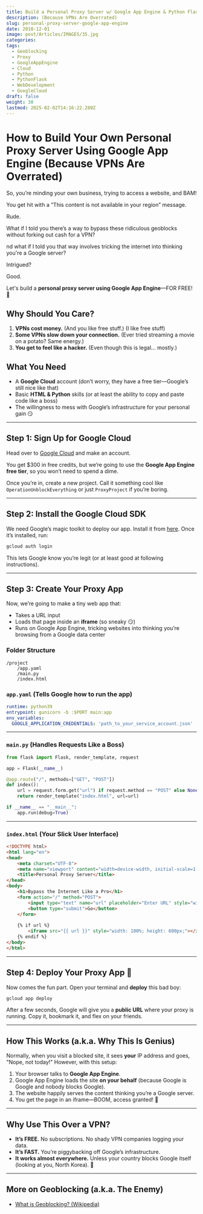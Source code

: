 ```yaml
---
title: Build a Personal Proxy Server w/ Google App Engine & Python Flask
description: (Because VPNs Are Overrated)
slug: personal-proxy-server-google-app-engine
date: 2010-12-01
image: post/Articles/IMAGES/35.jpg
categories: 
tags:
  - Geoblocking
  - Proxy
  - GoogleAppEngine
  - Cloud
  - Python
  - PythonFlask
  - WebDevelopment
  - GoogleCloud
draft: false
weight: 30
lastmod: 2025-02-02T14:16:22.280Z
---
```

# How to Build Your Own Personal Proxy Server Using Google App Engine (Because VPNs Are Overrated)

So, you’re minding your own business, trying to access a website, and BAM!

You get hit with a “This content is not available in your region” message.

Rude.

What if I told you there’s a way to bypass these ridiculous geoblocks without forking out cash for a VPN?

nd what if I told you that way involves tricking the internet into thinking you're a Google server?

Intrigued?

Good.

Let's build a **personal proxy server using Google App Engine**—FOR FREE! 🚀

## Why Should You Care?

1. **VPNs cost money.** (And you like free stuff.) (I like free stuff)
2. **Some VPNs slow down your connection.** (Ever tried streaming a movie on a potato? Same energy.)
3. **You get to feel like a hacker.** (Even though this is legal... mostly.)

## What You Need

* A **Google Cloud** account (don’t worry, they have a free tier—Google’s still nice like that)
* Basic **HTML & Python** skills (or at least the ability to copy and paste code like a boss)
* The willingness to mess with Google’s infrastructure for your personal gain 😏

***

## Step 1: Sign Up for Google Cloud

Head over to [Google Cloud](https://cloud.google.com/) and make an account.

You get \$300 in free credits, but we’re going to use the **Google App Engine free tier**, so you won’t need to spend a dime.

Once you’re in, create a new project. Call it something cool like `OperationUnblockEverything` or just `ProxyProject` if you’re boring.

***

## Step 2: Install the Google Cloud SDK

We need Google’s magic toolkit to deploy our app. Install it from [here](https://cloud.google.com/sdk). Once it’s installed, run:

```bash
gcloud auth login
```

This lets Google know you’re legit (or at least good at following instructions).

***

## Step 3: Create Your Proxy App

Now, we’re going to make a tiny web app that:

* Takes a URL input
* Loads that page inside an **iframe** (so sneaky 😏)
* Runs on Google App Engine, tricking websites into thinking you’re browsing from a Google data center

### Folder Structure

```plaintext
/project
    /app.yaml
    /main.py
    /index.html
```

### `app.yaml` (Tells Google how to run the app)

```yaml
runtime: python39
entrypoint: gunicorn -b :$PORT main:app
env_variables:
  GOOGLE_APPLICATION_CREDENTIALS: 'path_to_your_service_account.json'
```

***

### `main.py` (Handles Requests Like a Boss)

```python
from flask import Flask, render_template, request

app = Flask(__name__)

@app.route("/", methods=["GET", "POST"])
def index():
    url = request.form.get("url") if request.method == "POST" else None
    return render_template("index.html", url=url)

if __name__ == "__main__":
    app.run(debug=True)
```

***

### `index.html` (Your Slick User Interface)

```html
<!DOCTYPE html>
<html lang="en">
<head>
    <meta charset="UTF-8">
    <meta name="viewport" content="width=device-width, initial-scale=1.0">
    <title>Personal Proxy Server</title>
</head>
<body>
    <h1>Bypass the Internet Like a Pro</h1>
    <form action="/" method="POST">
        <input type="text" name="url" placeholder="Enter URL" style="width: 300px;">
        <button type="submit">Go</button>
    </form>
    
    {% if url %}
        <iframe src="{{ url }}" style="width: 100%; height: 600px;"></iframe>
    {% endif %}
</body>
</html>
```

***

## Step 4: Deploy Your Proxy App 🚀

Now comes the fun part. Open your terminal and **deploy** this bad boy:

```bash
gcloud app deploy
```

After a few seconds, Google will give you a **public URL** where your proxy is running. Copy it, bookmark it, and flex on your friends.

***

## How This Works (a.k.a. Why This Is Genius)

Normally, when you visit a blocked site, it sees **your** IP address and goes, "Nope, not today!" However, with this setup:

1. Your browser talks to **Google App Engine**.
2. Google App Engine loads the site **on your behalf** (because Google is Google and nobody blocks Google).
3. The website happily serves the content thinking you’re a Google server.
4. You get the page in an iframe—BOOM, access granted! 🚀

***

## Why Use This Over a VPN?

* **It’s FREE.** No subscriptions. No shady VPN companies logging your data.
* **It’s FAST.** You’re piggybacking off Google’s infrastructure.
* **It works almost everywhere.** Unless your country blocks Google itself (looking at you, North Korea). 😬

***

## More on Geoblocking (a.k.a. The Enemy)

* [What is Geoblocking? (Wikipedia)](https://en.wikipedia.org/wiki/Geo-blocking)

<!-- 
- [How to Bypass Geoblocking - ExpressVPN](https://www.expressvpn.com/blog/how-to-bypass-geoblocking/)
- [Geoblocking Explained - Tom’s Guide](https://www.tomsguide.com/news/how-to-bypass-geoblocking)
- [How Do You Avoid Geoblocking? - Forbes](https://www.forbes.com/sites/quora/2020/07/14/how-do-you-avoid-geoblocking/)
-->

<!-- 
---

## Final Thoughts

Congratulations, you just built a **free, fast, and legal VPN alternative** using Google’s own tools! 🎉 Now, go forth and access the internet **without restrictions** (responsibly, of course). And if anyone asks how you did it, just tell them you’re a “self-taught cybersecurity expert” and watch their respect for you increase tenfold. 😎

Happy browsing! 🚀


-->
